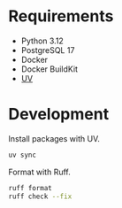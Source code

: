 # Requirements

- Python 3.12
- PostgreSQL 17
- Docker
- Docker BuildKit
- [UV](https://github.com/astral-sh/uv)

# Development

Install packages with UV.

```bash
uv sync
```

Format with Ruff.

```bash
ruff format
ruff check --fix
```
